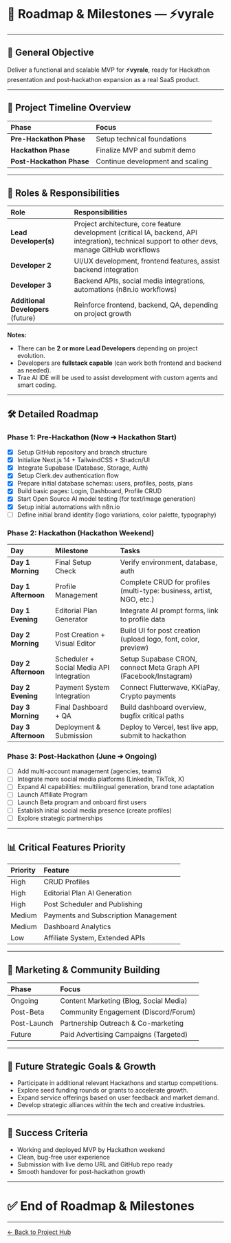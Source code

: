 # 🚀 Roadmap & Milestones — ⚡vyrale

---

## 🌟 General Objective

Deliver a functional and scalable MVP for **⚡vyrale**, ready for Hackathon presentation and post-hackathon expansion as a real SaaS product.

---

## 📅 Project Timeline Overview

| Phase                    | Focus                            |
| :----------------------- | :------------------------------- |
| **Pre-Hackathon Phase**  | Setup technical foundations      |
| **Hackathon Phase**      | Finalize MVP and submit demo     |
| **Post-Hackathon Phase** | Continue development and scaling |

---

## 💪 Roles & Responsibilities

| Role                               | Responsibilities                                                                                                                                 |
| :--------------------------------- | :----------------------------------------------------------------------------------------------------------------------------------------------- |
| **Lead Developer(s)**              | Project architecture, core feature development (critical IA, backend, API integration), technical support to other devs, manage GitHub workflows |
| **Developer 2**                    | UI/UX development, frontend features, assist backend integration                                                                                 |
| **Developer 3**                    | Backend APIs, social media integrations, automations (n8n.io workflows)                                                                          |
| **Additional Developers** (future) | Reinforce frontend, backend, QA, depending on project growth                                                                                     |

**Notes:**

- There can be **2 or more Lead Developers** depending on project evolution.
- Developers are **fullstack capable** (can work both frontend and backend as needed).
- Trae AI IDE will be used to assist development with custom agents and smart coding.

---

## 🛠 Detailed Roadmap

### Phase 1: Pre-Hackathon (Now ➔ Hackathon Start)

- [x] Setup GitHub repository and branch structure
- [x] Initialize Next.js 14 + TailwindCSS + Shadcn/UI
- [x] Integrate Supabase (Database, Storage, Auth)
- [x] Setup Clerk.dev authentication flow
- [x] Prepare initial database schemas: users, profiles, posts, plans
- [x] Build basic pages: Login, Dashboard, Profile CRUD
- [x] Start Open Source AI model testing (for text/image generation)
- [x] Setup initial automations with n8n.io
- [ ] Define initial brand identity (logo variations, color palette, typography)

### Phase 2: Hackathon (Hackathon Weekend)

| Day                 | Milestone                                | Tasks                                                                |
| :------------------ | :--------------------------------------- | :------------------------------------------------------------------- |
| **Day 1 Morning**   | Final Setup Check                        | Verify environment, database, auth                                   |
| **Day 1 Afternoon** | Profile Management                       | Complete CRUD for profiles (multi-type: business, artist, NGO, etc.) |
| **Day 1 Evening**   | Editorial Plan Generator                 | Integrate AI prompt forms, link to profile data                      |
| **Day 2 Morning**   | Post Creation + Visual Editor            | Build UI for post creation (upload logo, font, color, preview)       |
| **Day 2 Afternoon** | Scheduler + Social Media API Integration | Setup Supabase CRON, connect Meta Graph API (Facebook/Instagram)     |
| **Day 2 Evening**   | Payment System Integration               | Connect Flutterwave, KKiaPay, Crypto payments                        |
| **Day 3 Morning**   | Final Dashboard + QA                     | Build dashboard overview, bugfix critical paths                      |
| **Day 3 Afternoon** | Deployment & Submission                  | Deploy to Vercel, test live app, submit to hackathon                 |

### Phase 3: Post-Hackathon (June ➔ Ongoing)

- [ ] Add multi-account management (agencies, teams)
- [ ] Integrate more social media platforms (LinkedIn, TikTok, X)
- [ ] Expand AI capabilities: multilingual generation, brand tone adaptation
- [ ] Launch Affiliate Program
- [ ] Launch Beta program and onboard first users
- [ ] Establish initial social media presence (create profiles)
- [ ] Explore strategic partnerships

---

## 📊 Critical Features Priority

| Priority | Feature                              |
| :------- | :----------------------------------- |
| High     | CRUD Profiles                        |
| High     | Editorial Plan AI Generation         |
| High     | Post Scheduler and Publishing        |
| Medium   | Payments and Subscription Management |
| Medium   | Dashboard Analytics                  |
| Low      | Affiliate System, Extended APIs      |

---

## 🌱 Marketing & Community Building

| Phase       | Focus                                  |
| :---------- | :------------------------------------- |
| Ongoing     | Content Marketing (Blog, Social Media) |
| Post-Beta   | Community Engagement (Discord/Forum)   |
| Post-Launch | Partnership Outreach & Co-marketing    |
| Future      | Paid Advertising Campaigns (Targeted)  |

---

## 🚀 Future Strategic Goals & Growth

- Participate in additional relevant Hackathons and startup competitions.
- Explore seed funding rounds or grants to accelerate growth.
- Expand service offerings based on user feedback and market demand.
- Develop strategic alliances within the tech and creative industries.

---

## 🌟 Success Criteria

- Working and deployed MVP by Hackathon weekend
- Clean, bug-free user experience
- Submission with live demo URL and GitHub repo ready
- Smooth handover for post-hackathon growth

---

# ✅ End of Roadmap & Milestones

---

[← Back to Project Hub](virtual-cm-project-hub.md#L50-57)
